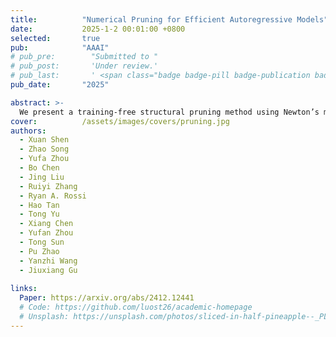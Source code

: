```yaml
---
title:          "Numerical Pruning for Efficient Autoregressive Models"
date:           2025-1-2 00:01:00 +0800
selected:       true
pub:            "AAAI"
# pub_pre:        "Submitted to "
# pub_post:       'Under review.'
# pub_last:       ' <span class="badge badge-pill badge-publication badge-success">Spotlight</span>'
pub_date:       "2025"

abstract: >-
  We present a training-free structural pruning method using Newton’s method and compensation algorithms to efficiently compress decoder-only transformer models, achieving state-of-the-art performance with reduced memory usage and faster generation on GPUs.
cover:          /assets/images/covers/pruning.jpg
authors:
  - Xuan Shen
  - Zhao Song
  - Yufa Zhou
  - Bo Chen
  - Jing Liu
  - Ruiyi Zhang
  - Ryan A. Rossi
  - Hao Tan
  - Tong Yu
  - Xiang Chen
  - Yufan Zhou
  - Tong Sun
  - Pu Zhao
  - Yanzhi Wang
  - Jiuxiang Gu
  
links:
  Paper: https://arxiv.org/abs/2412.12441
  # Code: https://github.com/luost26/academic-homepage
  # Unsplash: https://unsplash.com/photos/sliced-in-half-pineapple--_PLJZmHZzk
---
```


